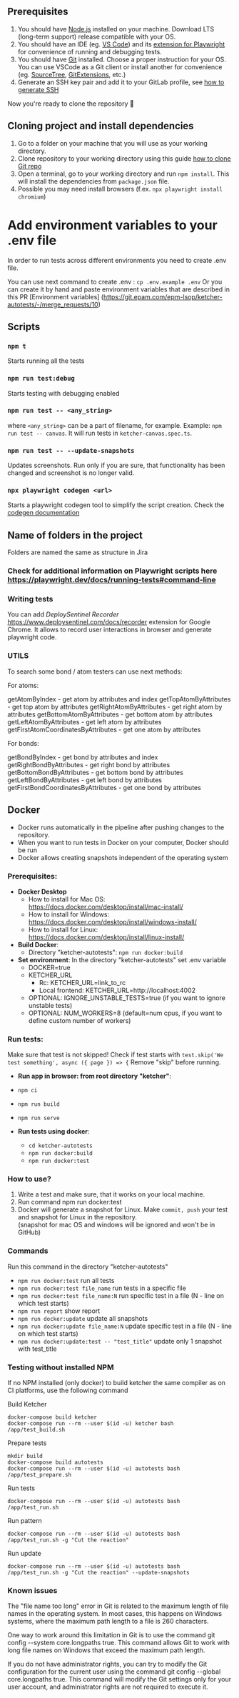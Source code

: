 ## Prerequisites

1. You should have [Node.js](https://nodejs.org/en/download/) installed on your machine. Download LTS (long-term support) release compatible with your OS.
2. You should have an IDE (eg. [VS Code](https://code.visualstudio.com/)) and its [extension for Playwright](https://marketplace.visualstudio.com/items?itemName=ms-playwright.playwright) for convenience of running and debugging tests.
3. You should have [Git](https://git-scm.com/book/en/v2/Getting-Started-Installing-Git) installed. Choose a proper instruction for your OS. You can use VSCode as a Git client or install another for convenience (eg. [SourceTree](https://www.sourcetreeapp.com/), [GitExtensions](http://gitextensions.github.io/), etc.)
4. Generate an SSH key pair and add it to your GitLab profile, see [how to generate SSH](https://git.epam.com/help/user/ssh.md)

Now you're ready to clone the repository :tada:

## Cloning project and install dependencies

1. Go to a folder on your machine that you will use as your working directory.
2. Clone repository to your working directory using this guide [how to clone Git repo](https://docs.gitlab.com/ee/user/project/repository/#clone-and-open-in-visual-studio-code)
3. Open a terminal, go to your working directory and run `npm install`. This will install the dependencies from `package.json` file.
4. Possible you may need install browsers (f.ex. `npx playwright install chromium`)

# Add environment variables to your .env file

In order to run tests across different environments you need to create .env file.

You can use next command to create .env : `cp .env.example .env`
Or you can create it by hand and paste environment variables that are described in this PR [Environment variables] (https://git.epam.com/epm-lsop/ketcher-autotests/-/merge_requests/10)

## Scripts

### `npm t`

Starts running all the tests

### `npm run test:debug`

Starts testing with debugging enabled

### `npm run test -- <any_string>`

where `<any_string>` can be a part of filename, for example. Example: `npm run test -- canvas`. It will run tests in `ketcher-canvas.spec.ts`.

### `npm run test -- --update-snapshots`

Updates screenshots. Run only if you are sure, that functionality has been changed and screenshot is no longer valid.

### `npx playwright codegen <url>`

Starts a playwright codegen tool to simplify the script creation. Check the [codegen documentation](https://playwright.dev/docs/codegen-intro)

## Name of folders in the project

Folders are named the same as structure in Jira

### Check for additional information on Playwright scripts here https://playwright.dev/docs/running-tests#command-line

### Writing tests

You can add _DeploySentinel Recorder_ https://www.deploysentinel.com/docs/recorder extension for Google Chrome. It allows to record user interactions in browser and generate playwright code.

### UTILS

To search some bond / atom testers can use next methods:

For atoms:

getAtomByIndex - get atom by attributes and index
getTopAtomByAttributes - get top atom by attributes
getRightAtomByAttributes - get right atom by attributes
getBottomAtomByAttributes - get bottom atom by attributes
getLeftAtomByAttributes - get left atom by attributes
getFirstAtomCoordinatesByAttributes - get one atom by attributes

For bonds:

getBondByIndex - get bond by attributes and index
getRightBondByAttributes - get right bond by attributes
getBottomBondByAttributes - get bottom bond by attributes
getLeftBondByAttributes - get left bond by attributes
getFirstBondCoordinatesByAttributes - get one bond by attributes

## Docker

- Docker runs automatically in the pipeline after pushing changes to the repository.
- When you want to run tests in Docker on your computer, Docker should be run
- Docker allows creating snapshots independent of the operating system

### Prerequisites:

- **Docker Desktop**
  - How to install for Mac OS: https://docs.docker.com/desktop/install/mac-install/
  - How to install for Windows: https://docs.docker.com/desktop/install/windows-install/
  - How to install for Linux: https://docs.docker.com/desktop/install/linux-install/
- **Build Docker**:
  - Directory "ketcher-autotests": `npm run docker:build`
- **Set environment**:
  In the directory "ketcher-autotests" set .env variable
  - DOCKER=true
  - KETCHER_URL
    - Rc: KETCHER_URL=link_to_rc
    - Local frontend: KETCHER_URL=http://localhost:4002
  - OPTIONAL: IGNORE_UNSTABLE_TESTS=true (if you want to ignore unstable tests)
  - OPTIONAL: NUM_WORKERS=8 (default=num cpus, if you want to define custom number of workers)

### Run tests:

Make sure that test is not skipped! Check if test starts with
`test.skip('We test something', async ({ page }) => {`
Remove "skip" before running.

- **Run app in browser: from root directory "ketcher"**:

- `npm ci`
- `npm run build`
- `npm run serve`

- **Run tests using docker**:

  - `cd ketcher-autotests`
  - `npm run docker:build`
  - `npm run docker:test`

### How to use?

1. Write a test and make sure, that it works on your local machine.
2. Run command npm run docker:test
3. Docker will generate a snapshot for Linux. Make `commit, push` your test and snapshot for Linux in the repository.  
   (snapshot for mac OS and windows will be ignored and won't be in GitHub)

### Commands

Run this command in the directory "ketcher-autotests"

- `npm run docker:test` run all tests
- `npm run docker:test file_name` run tests in a specific file
- `npm run docker:test file_name:N` run specific test in a file (N - line on which test starts)
- `npm run report` show report
- `npm run docker:update` update all snapshots
- `npm run docker:update file_name:N` update specific test in a file (N - line on which test starts)
- `npm run docker:update:test -- "test_title"` update only 1 snapshot with test_title

### Testing without installed NPM

If no NPM installed (only docker) to build ketcher the same compiler as on CI platforms, use the following command

Build Ketcher

```
docker-compose build ketcher
docker-compose run --rm --user $(id -u) ketcher bash /app/test_build.sh
```

Prepare tests

```
mkdir build
docker-compose build autotests
docker-compose run --rm --user $(id -u) autotests bash /app/test_prepare.sh
```

Run tests

```
docker-compose run --rm --user $(id -u) autotests bash /app/test_run.sh
```

Run pattern

```
docker-compose run --rm --user $(id -u) autotests bash /app/test_run.sh -g "Cut the reaction"
```

Run update

```
docker-compose run --rm --user $(id -u) autotests bash /app/test_run.sh -g "Cut the reaction" --update-snapshots
```

### Known issues

The "file name too long" error in Git is related to the maximum length of file names in the operating system. In most cases, this happens on Windows systems, where the maximum path length to a file is 260 characters.

One way to work around this limitation in Git is to use the command git config --system core.longpaths true. This command allows Git to work with long file names on Windows that exceed the maximum path length.

If you do not have administrator rights, you can try to modify the Git configuration for the current user using the command git config --global core.longpaths true. This command will modify the Git settings only for your user account, and administrator rights are not required to execute it.
